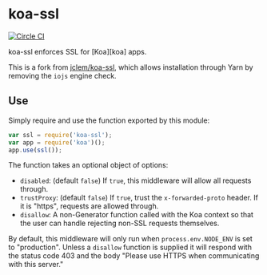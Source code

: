 # koa-ssl

[![Circle CI](https://circleci.com/gh/jclem/koa-ssl.svg?style=svg)](https://circleci.com/gh/jclem/koa-ssl)

koa-ssl enforces SSL for [Koa][koa] apps. 

This is a fork from [jclem/koa-ssl](https://github.com/jclem/koa-ssl), which allows installation through Yarn by removing the `iojs` engine check.

## Use

Simply require and use the function exported by this module:

```javascript
var ssl = require('koa-ssl');
var app = require('koa')();
app.use(ssl());
```

The function takes an optional object of options:

- `disabled`: (default `false`) If `true`, this middleware will allow all
requests through.
- `trustProxy`: (default `false`) If `true`, trust the `x-forwarded-proto`
header. If it is "https", requests are allowed through.
- `disallow`: A non-Generator function called with the Koa context so that the
user can handle rejecting non-SSL requests themselves.

By default, this middleware will only run when `process.env.NODE_ENV` is set to
"production". Unless a `disallow` function is supplied it will respond with the
status code 403 and the body "Please use HTTPS when communicating with this
server."
